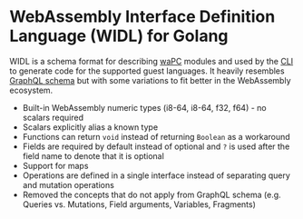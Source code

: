 # WebAssembly Interface Definition Language (WIDL) for Golang

WIDL is a schema format for describing [waPC](https://github.com/wapc) modules and used by the [CLI](https://github.com/wapc/cli) to generate code for the supported guest languages. It heavily resembles [GraphQL schema](https://graphql.org/learn/schema/) but with some variations to fit better in the WebAssembly ecosystem.

* Built-in WebAssembly numeric types (i8-64, i8-64, f32, f64) - no scalars required
* Scalars explicitly alias a known type
* Functions can return `void` instead of returning `Boolean` as a workaround
* Fields are required by default instead of optional and `?` is used after the field name to denote that it is optional
* Support for maps
* Operations are defined in a single interface instead of separating query and mutation operations
* Removed the concepts that do not apply from GraphQL schema (e.g. Queries vs. Mutations, Field arguments, Variables, Fragments)
